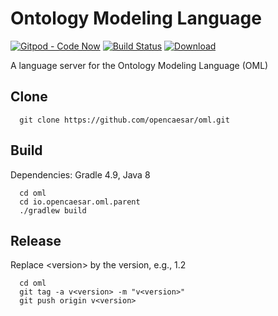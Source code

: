 # Ontology Modeling Language 

[![Gitpod - Code Now](https://img.shields.io/badge/Gitpod-code%20now-blue.svg?longCache=true)](https://gitpod.io#https://github.com/opencaesar/oml)
[![Build Status](https://travis-ci.org/opencaesar/oml.svg?branch=master)](https://travis-ci.org/opencaesar/oml)
[ ![Download](https://api.bintray.com/packages/opencaesar/oml/io.opencaesar.oml/images/download.svg) ](https://bintray.com/opencaesar/oml/io.opencaesar.oml/_latestVersion)

A language server for the Ontology Modeling Language (OML)

## Clone
```
  git clone https://github.com/opencaesar/oml.git
```

## Build

Dependencies: Gradle 4.9, Java 8
```
  cd oml
  cd io.opencaesar.oml.parent
  ./gradlew build
```

## Release

Replace \<version\> by the version, e.g., 1.2
```
  cd oml
  git tag -a v<version> -m "v<version>"
  git push origin v<version>
```